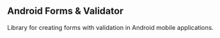 Android Forms & Validator
-----------------

Library for creating forms with validation in Android mobile applications.
